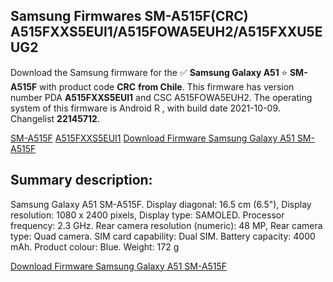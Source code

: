 <h2>Samsung Firmwares SM-A515F(CRC) A515FXXS5EUI1/A515FOWA5EUH2/A515FXXU5EUG2</h2>
Download the Samsung firmware for the ✅ <strong>Samsung Galaxy A51 </strong> ⭐ <strong>SM-A515F</strong> with product code <strong>CRC</strong> <strong> from Chile</strong>. This firmware has version number PDA <strong>A515FXXS5EUI1</strong> and CSC A515FOWA5EUH2. The operating system of this firmware is Android R , with build date 2021-10-09. Changelist <strong>22145712</strong>.


[SM-A515F](https://samfirm.shop/samsung/model/SM-A515F)
[A515FXXS5EUI1](https://samfirm.shop/samsung/pda/A515FXXS5EUI1)
[Download Firmware Samsung Galaxy A51 SM-A515F](https://samfirm.shop/samsung/firmware/463744)
<h2>Summary description:</h2>
<p>Samsung Galaxy A51 SM-A515F. Display diagonal: 16.5 cm (6.5"), Display resolution: 1080 x 2400 pixels, Display type: SAMOLED. Processor frequency: 2.3 GHz. Rear camera resolution (numeric): 48 MP, Rear camera type: Quad camera. SIM card capability: Dual SIM. Battery capacity: 4000 mAh. Product colour: Blue. Weight: 172 g</p>


[Download Firmware Samsung Galaxy A51 SM-A515F](https://samfirm.shop/samsung/firmware/463744)
